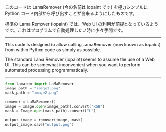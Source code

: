 このコードは LamaRemover (今の名前は iopaint です) を極力シンプルに Python コード内部から呼び出すことが出来るようにしたものです。

標準の Lama Remover (iopaint) では、Web UI の利用が前提となっているようです。これはプログラムで自動処理したい時に少々手間です。

----

This code is designed to allow calling LamaRemover (now known as iopaint) from within Python code as simply as possible.

The standard Lama Remover (iopaint) seems to assume the use of a Web UI. This can be somewhat inconvenient when you want to perform automated processing programmatically.

----

```python
from lamarem import LaMaRemover
image_path = "image1.png"
mask_path = "image2.png"

remover = LaMaRemover()
image = Image.open(image_path).convert("RGB")
mask = Image.open(mask_path).convert("L")

output_image = remover(image, mask)
output_image.save("output.png")
```
